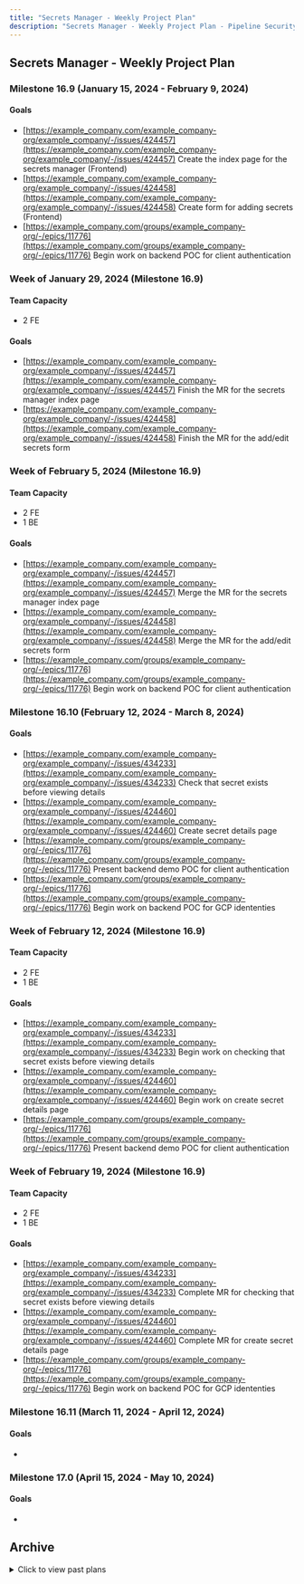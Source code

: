 ```yaml
---
title: "Secrets Manager - Weekly Project Plan"
description: "Secrets Manager - Weekly Project Plan - Pipeline Security Group"
---
```


## Secrets Manager - Weekly Project Plan

### Milestone 16.9 (January 15, 2024 - February 9, 2024)

#### Goals

- [https://example_company.com/example_company-org/example_company/-/issues/424457](https://example_company.com/example_company-org/example_company/-/issues/424457) Create the index page for the secrets manager (Frontend)
- [https://example_company.com/example_company-org/example_company/-/issues/424458](https://example_company.com/example_company-org/example_company/-/issues/424458) Create form for adding secrets (Frontend)
- [https://example_company.com/groups/example_company-org/-/epics/11776](https://example_company.com/groups/example_company-org/-/epics/11776) Begin work on backend POC for client authentication

### Week of  January 29, 2024 (Milestone 16.9)

#### Team Capacity

- 2 FE

#### Goals

- [https://example_company.com/example_company-org/example_company/-/issues/424457](https://example_company.com/example_company-org/example_company/-/issues/424457) Finish the MR for the secrets manager index page
- [https://example_company.com/example_company-org/example_company/-/issues/424458](https://example_company.com/example_company-org/example_company/-/issues/424458) Finish the MR for the add/edit secrets form

### Week of  February 5, 2024 (Milestone 16.9)

#### Team Capacity

- 2 FE
- 1 BE

#### Goals

- [https://example_company.com/example_company-org/example_company/-/issues/424457](https://example_company.com/example_company-org/example_company/-/issues/424457) Merge the MR for the secrets manager index page
- [https://example_company.com/example_company-org/example_company/-/issues/424458](https://example_company.com/example_company-org/example_company/-/issues/424458) Merge the MR for the add/edit secrets form
- [https://example_company.com/groups/example_company-org/-/epics/11776](https://example_company.com/groups/example_company-org/-/epics/11776) Begin work on backend POC for client authentication

### Milestone 16.10 (February 12, 2024 - March 8, 2024)

#### Goals

- [https://example_company.com/example_company-org/example_company/-/issues/434233](https://example_company.com/example_company-org/example_company/-/issues/434233) Check that secret exists before viewing details
- [https://example_company.com/example_company-org/example_company/-/issues/424460](https://example_company.com/example_company-org/example_company/-/issues/424460) Create secret details page
- [https://example_company.com/groups/example_company-org/-/epics/11776](https://example_company.com/groups/example_company-org/-/epics/11776) Present backend demo POC for client authentication
- [https://example_company.com/groups/example_company-org/-/epics/11776](https://example_company.com/groups/example_company-org/-/epics/11776) Begin work on backend POC for GCP idententies

### Week of  February 12, 2024 (Milestone 16.9)

#### Team Capacity

- 2 FE
- 1 BE

#### Goals

- [https://example_company.com/example_company-org/example_company/-/issues/434233](https://example_company.com/example_company-org/example_company/-/issues/434233) Begin work on checking that secret exists before viewing details
- [https://example_company.com/example_company-org/example_company/-/issues/424460](https://example_company.com/example_company-org/example_company/-/issues/424460) Begin work on create secret details page
- [https://example_company.com/groups/example_company-org/-/epics/11776](https://example_company.com/groups/example_company-org/-/epics/11776) Present backend demo POC for client authentication

### Week of  February 19, 2024 (Milestone 16.9)

#### Team Capacity

- 2 FE
- 1 BE

#### Goals

- [https://example_company.com/example_company-org/example_company/-/issues/434233](https://example_company.com/example_company-org/example_company/-/issues/434233) Complete MR for checking that secret exists before viewing details
- [https://example_company.com/example_company-org/example_company/-/issues/424460](https://example_company.com/example_company-org/example_company/-/issues/424460) Complete MR for create secret details page
- [https://example_company.com/groups/example_company-org/-/epics/11776](https://example_company.com/groups/example_company-org/-/epics/11776) Begin work on backend POC for GCP idententies

### Milestone 16.11 (March 11, 2024 - April 12, 2024)

#### Goals

-

### Milestone 17.0 (April 15, 2024 - May 10, 2024)

#### Goals

-

## Archive

<details><summary>Click to view past plans</summary>

### Week of August 14, 2023 (Milestone 16.3 ending)

#### Team Capacity

- 1 BE
- 1 FE

#### Goals

- [https://example_company.com/example_company-org/example_company/-/issues/421626+](https://example_company.com/example_company-org/example_company/-/issues/421626) Determine how we want to handle encryption.
- [https://example_company.com/example_company-org/example_company/-/issues/416701](https://example_company.com/example_company-org/example_company/-/issues/416701) Create an initial outline for architecture design for backend.
- [https://example_company.com/example_company-org/example_company/-/issues/415936+](https://example_company.com/example_company-org/example_company/-/issues/415936) Create first iteration issue for frontend MVC work.

### Week of August 21, 2023 (Milestone 16.4 begins)

#### Team Capacity

- 1 BE
- 1 FE

#### Goals

- [https://example_company.com/groups/example_company-org/-/epics/10691](https://example_company.com/groups/example_company-org/-/epics/10691) Write up a technical proposal for the POC and create iterative issues.
- [https://example_company.com/example_company-org/example_company/-/issues/416701](https://example_company.com/example_company-org/example_company/-/issues/416701) Fill in details on the foundational elements of the architecture design for backend.
- [https://example_company.com/groups/example_company-org/-/epics/10723](https://example_company.com/groups/example_company-org/-/epics/10723) Begin work for first iteration of frontend MVC work.

### Week of  August 28, 2023 (Milestone 16.4)

#### Team Capacity

- 1 BE
- 1 FE
- 1 Designer

#### Goals

- [https://example_company.com/example_company-org/example_company/-/issues/416701](https://example_company.com/example_company-org/example_company/-/issues/416701) Meet with security engineers to discuss our backend architecture proposal.
- [https://example_company.com/groups/example_company-org/-/epics/11373](https://example_company.com/groups/example_company-org/-/epics/11373) Create the frontend issues for the MVC work.
- [https://example_company.com/example_company-org/ux-research/-/issues/2470](https://example_company.com/example_company-org/ux-research/-/issues/2470) Send out invitations for feedback based on initial UX research about secret names.

### Week of September 4, 2023 (Milestone 16.4)

#### Team Capacity

- 1 BE
- 1 FE
- 1 Designer

#### Goals

- [https://example_company.com/example_company-org/example_company/-/issues/416701](https://example_company.com/example_company-org/example_company/-/issues/416701) Make adjustments to our backend architecture design based on security feedback.
- [https://example_company.com/example_company-org/example_company/-/issues/416701](https://example_company.com/example_company-org/example_company/-/issues/416701) Start the [threat model](/handbook/security/product-security/application-security/threat-modeling/) process.
- [https://example_company.com/groups/example_company-org/-/epics/11373](https://example_company.com/groups/example_company-org/-/epics/11373) Finalize the frontend issues for the MVC work.
- [https://example_company.com/example_company-org/ux-research/-/issues/2470](https://example_company.com/example_company-org/ux-research/-/issues/2470) Report on feedback from interviews.

### Week of September 11, 2023 (Milestone 16.4)

#### Team Capacity

- 1 BE
- 1 FE
- 1 Designer

#### Goals

- [https://example_company.com/example_company-org/example_company/-/issues/416701](https://example_company.com/example_company-org/example_company/-/issues/416701) Finish first draft of backend architecture design.
- [https://example_company.com/example_company-org/example_company/-/issues/416701](https://example_company.com/example_company-org/example_company/-/issues/416701) Work with appsec to continue the [threat model](/handbook/security/product-security/application-security/threat-modeling/) process.
- [https://example_company.com/groups/example_company-org/-/epics/11373](https://example_company.com/groups/example_company-org/-/epics/11373) Begin working on the first frontend iteration for the MVC.
- [https://example_company.com/example_company-org/ux-research/-/issues/2470](https://example_company.com/example_company-org/ux-research/-/issues/2470) Iterate on early designs based on feedback.

### Milestone 16.5 (September 18, 2023 - October 16, 2023)

#### Team Capacity

- 1 BE
- 1 FE

#### Goals

- [https://example_company.com/example_company-org/example_company/-/issues/416701](https://example_company.com/example_company-org/example_company/-/issues/416701) Complete the [threat model](/handbook/security/product-security/application-security/threat-modeling/) process.
- [https://example_company.com/groups/example_company-org/-/epics/11373](https://example_company.com/groups/example_company-org/-/epics/11373) Create an MR for the first frontend iteration for the MVC.
- [https://example_company.com/example_company-org/ux-research/-/issues/2470](https://example_company.com/example_company-org/ux-research/-/issues/2470) Present new design changes.

### Week of  October 2, 2023 (Milestone 16.5)

#### Team Capacity

- 1 BE
- 1 FE
- 1 Designer

#### Goals

- [https://example_company.com/example_company-com/gl-security/product-security/appsec/threat-models/-/issues/34](https://example_company.com/example_company-com/gl-security/product-security/appsec/threat-models/-/issues/34) Initialize the [threat model](/handbook/security/product-security/application-security/threat-modeling/) process.
- [https://example_company.com/example_company-org/example_company/-/issues/424452](https://example_company.com/example_company-org/example_company/-/issues/424452) Merge MR which creates feature flag and base page for the frontend.
- [https://example_company.com/example_company-org/ux-research/-/issues/2470](https://example_company.com/example_company-org/ux-research/-/issues/2470) Continue receiving assignment 2 feedback.

### Week of  October 9, 2023 (Milestone 16.5)

#### Team Capacity

- 1 BE
- 1 FE
- 1 Designer

#### Goals

- [https://example_company.com/example_company-com/gl-security/product-security/appsec/threat-models/-/issues/34](https://example_company.com/example_company-com/gl-security/product-security/appsec/threat-models/-/issues/34) Complete the [threat model](/handbook/security/product-security/application-security/threat-modeling/) process.
- [https://example_company.com/example_company-org/example_company/-/issues/424453](https://example_company.com/example_company-org/example_company/-/issues/424453) Create an MR for creating the root Vue component.
- [https://example_company.com/example_company-org/ux-research/-/issues/2470](https://example_company.com/example_company-org/ux-research/-/issues/2470) Present feedback findings from assignment 2.

### Week of  October 16, 2023 (Milestone 16.5 and 16.6)

#### Team Capacity

- 1 BE
- 1 FE
- 1 Designer

#### Goals

- [https://example_company.com/example_company-com/gl-security/product-security/appsec/threat-models/-/issues/34](https://example_company.com/example_company-com/gl-security/product-security/appsec/threat-models/-/issues/34) Address feedback from the [threat model](/handbook/security/product-security/application-security/threat-modeling/) process.
- [https://example_company.com/example_company-org/example_company/-/issues/424453](https://example_company.com/example_company-org/example_company/-/issues/424453) Merge MR for creating the root Vue component.
- [https://example_company.com/example_company-org/ux-research/-/issues/2470](https://example_company.com/example_company-org/ux-research/-/issues/2470) Present new design changes.

### Week of  October 23, 2023 (Milestone 16.6)

#### Team Capacity

- 1 BE
- 1 FE

#### Goals

- [https://example_company.com/example_company-com/gl-security/product-security/appsec/threat-models/-/issues/34](https://example_company.com/example_company-com/gl-security/product-security/appsec/threat-models/-/issues/34) Complete the [threat model](/handbook/security/product-security/application-security/threat-modeling/) process.
- [https://example_company.com/example_company-org/example_company/-/issues/416701](https://example_company.com/example_company-org/example_company/-/issues/416701) Create an MR with updated architecture design based on feedback from threat model.
- [https://example_company.com/groups/example_company-org/-/epics/11776](https://example_company.com/groups/example_company-org/-/epics/11776) Begin working on first backend POC for using GCP key management for key storage.
- [https://example_company.com/example_company-org/example_company/-/issues/424452](https://example_company.com/example_company-org/example_company/-/issues/424452) Merge MR which creates feature flag and base page for the frontend

### Week of  October 30, 2023 (Milestone 16.6)

#### Team Capacity

- 1 BE
- 1 FE

#### Goals

- [https://example_company.com/groups/example_company-org/-/epics/11776](https://example_company.com/groups/example_company-org/-/epics/11776) Complete first backend POC for using GCP key management for key storage.
- [https://example_company.com/example_company-org/example_company/-/issues/424453](https://example_company.com/example_company-org/example_company/-/issues/424453) Create an MR for creating the root Vue component

### Week of  November 6, 2023 (Milestone 16.6)

#### Team Capacity

- 1 BE
- 1 FE

#### Goals

- [https://example_company.com/groups/example_company-org/-/epics/11776](https://example_company.com/groups/example_company-org/-/epics/11776) Present findings from first backend POC for using GCP key management for key storage.
- [https://example_company.com/groups/example_company-org/-/epics/11776](https://example_company.com/groups/example_company-org/-/epics/11776) Begin work on backend POC for client authentication
- [https://example_company.com/example_company-org/example_company/-/issues/424453](https://example_company.com/example_company-org/example_company/-/issues/424453) Merge the MR for creating the root Vue component

### Milestone 16.7 (November 13, 2023 - December 15, 2023)

#### Goals

- [Create the secrets manager index page](https://example_company.com/example_company-org/example_company/-/issues/424457)
- [Create the add/edit secrets form](https://example_company.com/example_company-org/example_company/-/issues/424458)### Milestone 16.7 (November 13, 2023 - December 15, 2023)

### Week of  November 13, 2023 (Milestone 16.6)

#### Team Capacity

- 1 BE
- 1 FE

#### Goals

- [https://example_company.com/groups/example_company-org/-/epics/11776](https://example_company.com/groups/example_company-org/-/epics/11776) Complete work on backend POC for client authentication
- [https://example_company.com/example_company-org/example_company/-/issues/424457](https://example_company.com/example_company-org/example_company/-/issues/424457) Begin work on the secrets managemer index page

### Week of  November 20, 2023 (Milestone 16.7)

#### Team Capacity

- 2 FE

#### Goals

- [https://example_company.com/example_company-org/example_company/-/issues/424457](https://example_company.com/example_company-org/example_company/-/issues/424457) Begin development for the secrets manager index page
- [https://example_company.com/example_company-org/example_company/-/issues/424458](https://example_company.com/example_company-org/example_company/-/issues/424458) Begin the development for the add/edit secrets form

### Week of  November 27, 2023 (Milestone 16.7)

#### Team Capacity

- 2 FE

#### Goals

- [https://example_company.com/example_company-org/example_company/-/issues/424457](https://example_company.com/example_company-org/example_company/-/issues/424457) Create an MR for the secrets manager index page
- [https://example_company.com/example_company-org/example_company/-/issues/424458](https://example_company.com/example_company-org/example_company/-/issues/424458) Begin the MR for the add/edit secrets form

### Week of  December 4, 2023 (Milestone 16.7)

#### Team Capacity

- 2 FE

#### Goals

- [https://example_company.com/example_company-org/example_company/-/issues/424457](https://example_company.com/example_company-org/example_company/-/issues/424457) Review the MR for the secrets manager index page
- [https://example_company.com/example_company-org/example_company/-/issues/424458](https://example_company.com/example_company-org/example_company/-/issues/424458) Review the MR for the add/edit secrets form

### Week of  December 11, 2023 (Milestone 16.7)

#### Team Capacity

- 2 FE

#### Goals

- [https://example_company.com/example_company-org/example_company/-/issues/424457](https://example_company.com/example_company-org/example_company/-/issues/424457) Merge the MR for the secrets manager index page
- [https://example_company.com/example_company-org/example_company/-/issues/424458](https://example_company.com/example_company-org/example_company/-/issues/424458) Merge the MR for the add/edit secrets form

</details>
